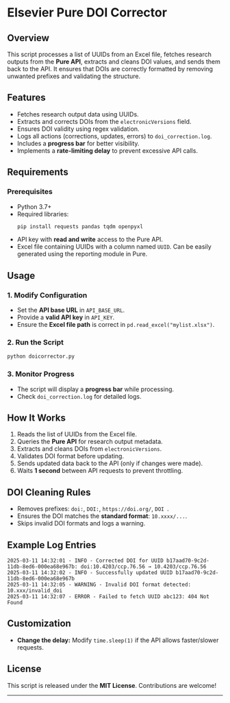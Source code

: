 # Elsevier Pure DOI Corrector

## Overview

This script processes a list of UUIDs from an Excel file, fetches research outputs from the **Pure API**, extracts and cleans DOI values, and sends them back to the API. It ensures that DOIs are correctly formatted by removing unwanted prefixes and validating the structure.

## Features

- Fetches research output data using UUIDs.
- Extracts and corrects DOIs from the `electronicVersions` field.
- Ensures DOI validity using regex validation.
- Logs all actions (corrections, updates, errors) to `doi_correction.log`.
- Includes a **progress bar** for better visibility.
- Implements a **rate-limiting delay** to prevent excessive API calls.

## Requirements

### Prerequisites

- Python 3.7+
- Required libraries:
  ```bash
  pip install requests pandas tqdm openpyxl
  ```
- API key with **read and write** access to the Pure API.
- Excel file containing UUIDs with a column named `UUID`. Can be easily generated using the reporting module in Pure.

## Usage

### 1. Modify Configuration

- Set the **API base URL** in `API_BASE_URL`.
- Provide a **valid API key** in `API_KEY`.
- Ensure the **Excel file path** is correct in `pd.read_excel("mylist.xlsx")`.

### 2. Run the Script

```bash
python doicorrector.py
```

### 3. Monitor Progress

- The script will display a **progress bar** while processing.
- Check `doi_correction.log` for detailed logs.

## How It Works

1. Reads the list of UUIDs from the Excel file.
2. Queries the **Pure API** for research output metadata.
3. Extracts and cleans DOIs from `electronicVersions`.
4. Validates DOI format before updating.
5. Sends updated data back to the API (only if changes were made).
6. Waits **1 second** between API requests to prevent throttling.

## DOI Cleaning Rules

- Removes prefixes: `doi:`, `DOI:`, `https://doi.org/`, `DOI `.
- Ensures the DOI matches the **standard format**: `10.xxxx/...`.
- Skips invalid DOI formats and logs a warning.

## Example Log Entries

```log
2025-03-11 14:32:01 - INFO - Corrected DOI for UUID b17aad70-9c2d-11db-8ed6-000ea68e967b: doi:10.4203/ccp.76.56 → 10.4203/ccp.76.56
2025-03-11 14:32:02 - INFO - Successfully updated UUID b17aad70-9c2d-11db-8ed6-000ea68e967b
2025-03-11 14:32:05 - WARNING - Invalid DOI format detected: 10.xxx/invalid_doi
2025-03-11 14:32:07 - ERROR - Failed to fetch UUID abc123: 404 Not Found
```

## Customization

- **Change the delay:** Modify `time.sleep(1)` if the API allows faster/slower requests.


## License

This script is released under the **MIT License**. Contributions are welcome!

---

